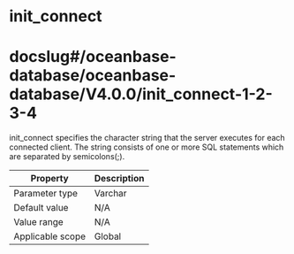 init_connect
=================================
# docslug#/oceanbase-database/oceanbase-database/V4.0.0/init_connect-1-2-3-4
init_connect specifies the character string that the server executes for each connected client. The string consists of one or more SQL statements which are separated by semicolons(;).


| **Property** | **Description** |
|--------|---------|
| Parameter type | Varchar |
| Default value | N/A |
| Value range | N/A |
| Applicable scope | Global |


